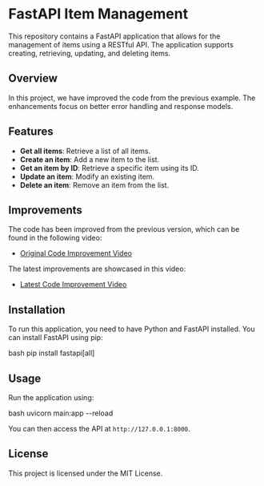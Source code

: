 # FastAPI Item Management

This repository contains a FastAPI application that allows for the management of items using a RESTful API. The application supports creating, retrieving, updating, and deleting items.

## Overview

In this project, we have improved the code from the previous example. The enhancements focus on better error handling and response models.

## Features

- **Get all items**: Retrieve a list of all items.
- **Create an item**: Add a new item to the list.
- **Get an item by ID**: Retrieve a specific item using its ID.
- **Update an item**: Modify an existing item.
- **Delete an item**: Remove an item from the list.

## Improvements

The code has been improved from the previous version, which can be found in the following video:

- [Original Code Improvement Video](https://www.youtube.com/watch?v=w2htmabBMuk&list=PLHKMhBDQN7pqW1CEnTC8rrycT3xkvRh2H&index=1)

The latest improvements are showcased in this video:

- [Latest Code Improvement Video](https://www.youtube.com/watch?v=WfEp_lj87vM&list=PLHKMhBDQN7pqW1CEnTC8rrycT3xkvRh2H&index=2)

## Installation

To run this application, you need to have Python and FastAPI installed. You can install FastAPI using pip:

bash
pip install fastapi[all]


## Usage

Run the application using:

bash
uvicorn main:app --reload


You can then access the API at `http://127.0.0.1:8000`.

## License

This project is licensed under the MIT License.
